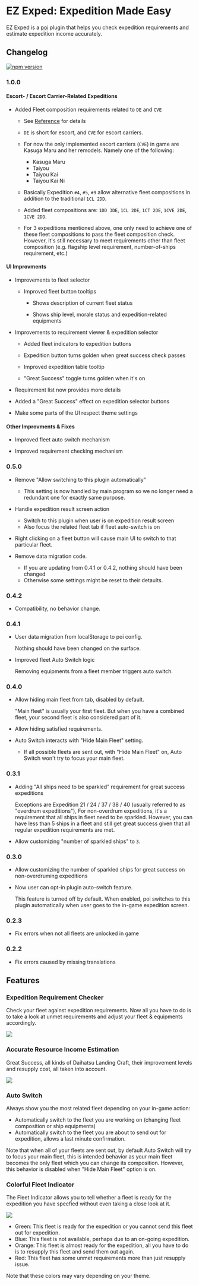 # EZ Exped: Expedition Made Easy

EZ Exped is a [poi](https://github.com/poooi/poi) plugin that helps you
check expedition requirements and estimate expedition income accurately.

## Changelog

[![npm version](https://badge.fury.io/js/poi-plugin-ezexped.svg)](https://badge.fury.io/js/poi-plugin-ezexped)

### 1.0.0

#### Escort- / Escort Carrier-Related Expeditions

- Added Fleet composition requirements related to `DE` and `CVE`

    - See [Reference](https://docs.google.com/spreadsheets/d/17Fe9x9L7GXNtO88NOak_wqKtcUwtMr4Utl9l9vq367s/edit#gid=1571341102) for details

    - `DE` is short for escort, and `CVE` for escort carriers.

    - For now the only implemented escort carriers (`CVE`) in game are Kasuga Maru and her remodels.
      Namely one of the following:

        - Kasuga Maru
        - Taiyou
        - Taiyou Kai
        - Taiyou Kai Ni

    - Basically Expedition `#4`, `#5`, `#9` allow alternative fleet compositions
      in addition to the traditional `1CL 2DD`.

    - Added fleet compositions are: `1DD 3DE`, `1CL 2DE`, `1CT 2DE`, `1CVE 2DE`, `1CVE 2DD`.

    - For 3 expeditions mentioned above, one only need to achieve one of these fleet compositions to
      pass the fleet composition check. However, it's still necessary to meet requirements
      other than fleet composition
      (e.g. flagship level requirement, number-of-ships requirement, etc.)

#### UI Improvments

- Improvements to fleet selector

    - Improved fleet button tooltips

        - Shows description of current fleet status

        - Shows ship level, morale status and expedition-related equipments

- Improvements to requirement viewer & expedition selector

    - Added fleet indicators to expedition buttons

    - Expedition button turns golden when great success check passes

    - Improved expedition table tooltip

    - "Great Success" toggle turns golden when it's on

- Requirement list now provides more details

- Added a "Great Success" effect on expedition selector buttons

- Make some parts of the UI respect theme settings

#### Other Improvments & Fixes

- Improved fleet auto switch mechanism

- Improved requirement checking mechanism

### 0.5.0

- Remove "Allow switching to this plugin automatically"

    - This setting is now handled by main program so we no longer need a redundant one for exactly same purpose.

- Handle expedition result screen action

    - Switch to this plugin when user is on expedition result screen
    - Also focus the related fleet tab if fleet auto-switch is on

- Right clicking on a fleet button will cause main UI to switch to that particular fleet.

- Remove data migration code.

    - If you are updating from 0.4.1 or 0.4.2, nothing should have been changed
    - Otherwise some settings might be reset to their detaults.

### 0.4.2

- Compatibility, no behavior change.

### 0.4.1

- User data migration from localStorage to poi config.

    Nothing should have been changed on the surface.

- Improved fleet Auto Switch logic

    Removing equipments from a fleet member triggers auto switch.

### 0.4.0

- Allow hiding main fleet from tab, disabled by default.

    "Main fleet" is usually your first fleet. But when you have a combined fleet,
    your second fleet is also considered part of it.

- Allow hiding satisfied requirements.

- Auto Switch interacts with "Hide Main Fleet" setting.

    - If all possible fleets are sent out, with "Hide Main Fleet" on, Auto Switch won't try
      to focus your main fleet.

### 0.3.1

- Adding "All ships need to be sparkled" requirement for great success expeditions

    Exceptions are Expedition 21 / 24 / 37 / 38 / 40 (usually referred to as "overdrum expeditions"),
    For non-overdrum expeditions, it's a requirement that all ships in fleet need to be sparkled.
    However, you can have less than 5 ships in a fleet and still get great success
    given that all regular expedition requirements are met.

- Allow customizing "number of sparkled ships" to `3`.

### 0.3.0

- Allow customizing the number of sparkled ships for great success on non-overdruming expeditions
- Now user can opt-in plugin auto-switch feature.

    This feature is turned off by default. When enabled, poi switches to this plugin automatically
    when user goes to the in-game expedition screen.

### 0.2.3

- Fix errors when not all fleets are unlocked in game

### 0.2.2

- Fix errors caused by missing translations

## Features

### Expedition Requirement Checker

Check your fleet against expedition requirements. Now all you have to do
is to take a look at unmet requirements and adjust your fleet & equipments accordingly.

![](docs/checker1.jpg)

### Accurate Resource Income Estimation

Great Success, all kinds of Daihatsu Landing Craft, their improvement levels
and resupply cost, all taken into account.

![](docs/income1.jpg)

### Auto Switch

Always show you the most related fleet depending on your in-game action:

- Automatically switch to the fleet you are working on (changing fleet composition or ship equipments)
- Automatically switch to the fleet you are about to send out for expedition, allows a last minute confirmation.

Note that when all of your fleets are sent out, by default Auto Switch will try to focus your main fleet,
this is intended behavior as your main fleet becomes the only fleet which you can change its composition.
However, this behavior is disabled when "Hide Main Fleet" option is on.

### Colorful Fleet Indicator

The Fleet Indicator allows you to tell whether a fleet is ready for the expedition you have specfied
without even taking a close look at it.

![](docs/indicator1.jpg)

- Green: This fleet is ready for the expedition or you cannot send this fleet out for expedition.
- Blue: This fleet is not available, perhaps due to an on-going expedition.
- Orange: This fleet is almost ready for the expedition, all you have to do is to resupply this fleet and send them out again.
- Red: This fleet has some unmet requirements more than just resupply issue.

Note that these colors may vary depending on your theme.
